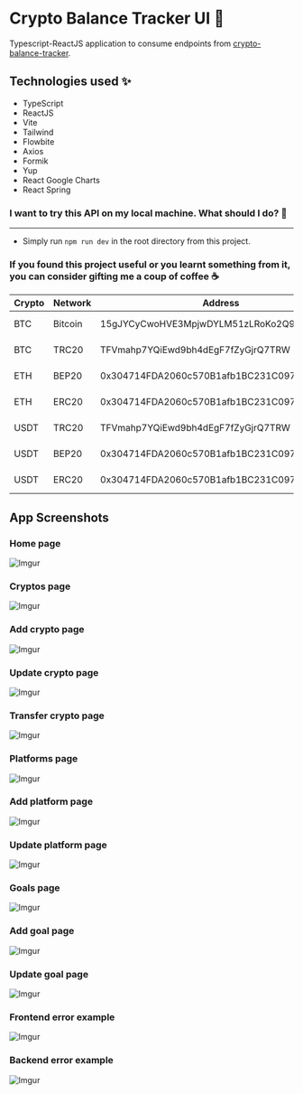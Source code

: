 # Crypto Balance Tracker UI :rocket:

Typescript-ReactJS application to consume endpoints from [crypto-balance-tracker](https://github.com/lucasdistasi/crypto-balance-tracker).

## Technologies used :sparkles:

- TypeScript
- ReactJS
- Vite
- Tailwind
- Flowbite
- Axios
- Formik
- Yup
- React Google Charts
- React Spring

### I want to try this API on my local machine. What should I do? :tada:

---

- Simply run `npm run dev` in the root directory from this project.

### If you found this project useful or you learnt something from it, you can consider gifting me a coup of coffee :coffee:

| Crypto | Network | Address                                    | QR            |
|--------|---------|--------------------------------------------|---------------|
| BTC    | Bitcoin | 15gJYCyCwoHVE3MpjwDYLM51zLRoKo2Q9h         | [BTC-bitcoin] |
| BTC    | TRC20   | TFVmahp7YQiEwd9bh4dEgF7fZyGjrQ7TRW         | [BTC-trc20]   |
| ETH    | BEP20   | 0x304714FDA2060c570B1afb1BC231C0973abBEC23 | [ETH-bep20]   |
| ETH    | ERC20   | 0x304714FDA2060c570B1afb1BC231C0973abBEC23 | [ETH-erc20]   |
| USDT   | TRC20   | TFVmahp7YQiEwd9bh4dEgF7fZyGjrQ7TRW         | [USDT-trc20]  |
| USDT   | BEP20   | 0x304714FDA2060c570B1afb1BC231C0973abBEC23 | [USDT-bep20]  |
| USDT   | ERC20   | 0x304714FDA2060c570B1afb1BC231C0973abBEC23 | [USDT-erc20]  |

[BTC-bitcoin]: https://imgur.com/Hs0DYDk
[BTC-trc20]: https://imgur.com/kdROHrE
[ETH-bep20]: https://imgur.com/DIOiJrL
[ETH-erc20]: https://imgur.com/REXkDmu
[USDT-trc20]: https://imgur.com/ubUWdpI
[USDT-bep20]: https://imgur.com/rrrYd9j
[USDT-erc20]: https://imgur.com/G9DPKvU

## App Screenshots

### Home page

![Imgur](https://i.imgur.com/Awnswol.png)

### Cryptos page

![Imgur](https://i.imgur.com/pRc8vPx.png)

### Add crypto page

![Imgur](https://i.imgur.com/4Bjmiyv.png)

### Update crypto page

![Imgur](https://i.imgur.com/f7FNpV6.png)

### Transfer crypto page

![Imgur](https://i.imgur.com/vyRM4n5.png)

### Platforms page

![Imgur](https://i.imgur.com/xiD4cEk.png)

### Add platform page

![Imgur](https://i.imgur.com/Xthe2f9.png)

### Update platform page

![Imgur](https://i.imgur.com/KRR9yiD.png)

### Goals page

![Imgur](https://i.imgur.com/ToQqymK.png)

### Add goal page

![Imgur](https://i.imgur.com/6AKO61y.png)

### Update goal page

![Imgur](https://i.imgur.com/dts2gWJ.png)

### Frontend error example

![Imgur](https://i.imgur.com/VDxmmjb.png)

### Backend error example

![Imgur](https://i.imgur.com/n6djCV6.png)